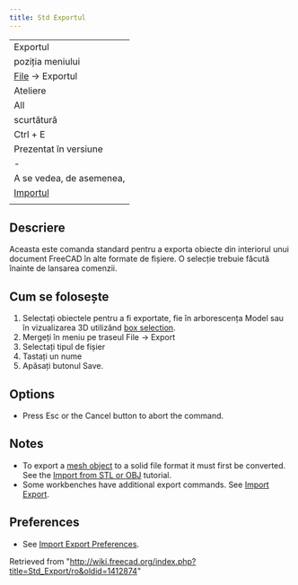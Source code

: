 ```yaml
---
title: Std Exportul
---
```

|  |
| --- |
| Exportul |
| poziția meniului |
| [File](/Std_File_Menu/ro "Std File Menu/ro") → Exportul |
| Ateliere |
| All |
| scurtătură |
| Ctrl + E |
| Prezentat în versiune |
| - |
| A se vedea, de asemenea, |
| [Importul](/Std_Import/ro "Std Import/ro") |
|  |

## Descriere

Aceasta este comanda standard pentru a exporta obiecte din interiorul unui document FreeCAD în alte formate de fișiere. O selecție trebuie făcută înainte de lansarea comenzii.

## Cum se folosește

1. Selectați obiectele pentru a fi exportate, fie în arborescența Model sau în vizualizarea 3D utilizând [box selection](/Std_BoxSelection "Std BoxSelection").
2. Mergeți în meniu pe traseul File → Export
3. Selectați tipul de fișier
4. Tastați un nume
5. Apăsați butonul Save.

## Options

* Press Esc or the Cancel button to abort the command.

## Notes

* To export a [mesh object](/Mesh_Workbench "Mesh Workbench") to a solid file format it must first be converted. See the [Import from STL or OBJ](/Import_from_STL_or_OBJ "Import from STL or OBJ") tutorial.
* Some workbenches have additional export commands. See [Import Export](/Import_Export "Import Export").

## Preferences

* See [Import Export Preferences](/Import_Export_Preferences "Import Export Preferences").

Retrieved from "<http://wiki.freecad.org/index.php?title=Std_Export/ro&oldid=1412874>"